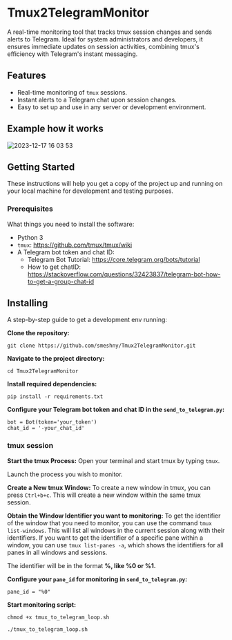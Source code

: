 # Tmux2TelegramMonitor
A real-time monitoring tool that tracks tmux session changes and sends alerts to Telegram. Ideal for system administrators and developers, it ensures immediate updates on session activities, combining tmux's efficiency with Telegram's instant messaging.

## Features

- Real-time monitoring of `tmux` sessions.
- Instant alerts to a Telegram chat upon session changes.
- Easy to set up and use in any server or development environment.

## Example how it works
![2023-12-17 16 03 53](https://github.com/smeshny/Tmux2TelegramMonitor/assets/14953852/302d2bfd-4768-4a80-b9a3-3d9017d9c459)

## Getting Started

These instructions will help you get a copy of the project up and running on your local machine for development and testing purposes.

### Prerequisites

What things you need to install the software:

- Python 3
- `tmux`: https://github.com/tmux/tmux/wiki
- A Telegram bot token and chat ID:
  - Telegram Bot Tutorial: https://core.telegram.org/bots/tutorial
  - How to get chatID: https://stackoverflow.com/questions/32423837/telegram-bot-how-to-get-a-group-chat-id

## Installing

A step-by-step guide to get a development env running:

**Clone the repository:**
```
git clone https://github.com/smeshny/Tmux2TelegramMonitor.git
```
**Navigate to the project directory:**
```
cd Tmux2TelegramMonitor
```
**Install required dependencies:**
```
pip install -r requirements.txt
```
**Configure your **Telegram bot token** and **chat ID** in the `send_to_telegram.py`:**
```
bot = Bot(token='your_token')
chat_id = '-your_chat_id'
```
### tmux session
**Start the tmux Process:**
Open your terminal and start tmux by typing `tmux`.

Launch the process you wish to monitor.

**Create a New tmux Window:**
To create a new window in tmux, you can press `Ctrl+b+c`. This will create a new window within the same tmux session.

**Obtain the Window Identifier you want to monitoring:**
To get the identifier of the window that you need to monitor, you can use the command `tmux list-windows`. This will list all windows in the current session along with their identifiers.
If you want to get the identifier of a specific pane within a window, you can use `tmux list-panes -a`, which shows the identifiers for all panes in all windows and sessions. 

The identifier will be in the format **%<number>, like %0 or %1.**

**Configure your `pane_id` for monitoring in `send_to_telegram.py`:**
```
pane_id = "%0"
```

**Start monitoring script:**
```
chmod +x tmux_to_telegram_loop.sh
```

```
./tmux_to_telegram_loop.sh
```
